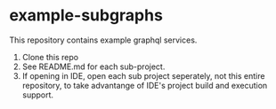 # example-subgraphs

This repository contains example graphql services.  

1. Clone this repo
2. See README.md for each sub-project.
3. If opening in IDE, open each sub project seperately, not this entire repository, to take advantange of IDE's project build and execution support. 
